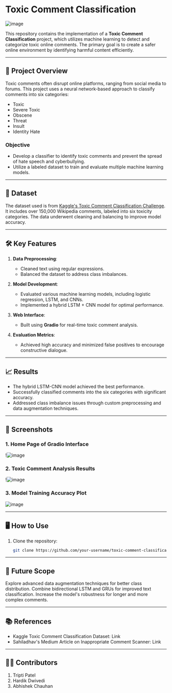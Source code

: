 # Toxic Comment Classification
![image](https://github.com/user-attachments/assets/e2a9a469-f1c0-4403-813a-e760d554b13b)


This repository contains the implementation of a **Toxic Comment Classification** project, which utilizes machine learning to detect and categorize toxic online comments. The primary goal is to create a safer online environment by identifying harmful content efficiently.

---

## 📑 **Project Overview**

Toxic comments often disrupt online platforms, ranging from social media to forums. This project uses a neural network-based approach to classify comments into six categories:
- Toxic
- Severe Toxic
- Obscene
- Threat
- Insult
- Identity Hate

### **Objective**
- Develop a classifier to identify toxic comments and prevent the spread of hate speech and cyberbullying.
- Utilize a labeled dataset to train and evaluate multiple machine learning models.

---

## 🧩 **Dataset**

The dataset used is from [Kaggle's Toxic Comment Classification Challenge](https://www.kaggle.com/c/jigsaw-toxic-comment-classification-challenge/data). It includes over 150,000 Wikipedia comments, labeled into six toxicity categories. The data underwent cleaning and balancing to improve model accuracy.

---

## 🛠️ **Key Features**

1. **Data Preprocessing**:
   - Cleaned text using regular expressions.
   - Balanced the dataset to address class imbalances.

2. **Model Development**:
   - Evaluated various machine learning models, including logistic regression, LSTM, and CNNs.
   - Implemented a hybrid LSTM + CNN model for optimal performance.

3. **Web Interface**:
   - Built using **Gradio** for real-time toxic comment analysis.

4. **Evaluation Metrics**:
   - Achieved high accuracy and minimized false positives to encourage constructive dialogue.

---

## 📈 **Results**

- The hybrid LSTM-CNN model achieved the best performance.
- Successfully classified comments into the six categories with significant accuracy.
- Addressed class imbalance issues through custom preprocessing and data augmentation techniques.

---

## 📸 **Screenshots**

### 1. **Home Page of Gradio Interface**
!![image](https://github.com/user-attachments/assets/77e0ecb5-17be-4b2a-9ed4-e10aedbeb623)


### 2. **Toxic Comment Analysis Results**
!![image](https://github.com/user-attachments/assets/09f60de5-6fbd-415c-8aae-99317433561a)


### 3. **Model Training Accuracy Plot**
![image](https://github.com/user-attachments/assets/56d96471-0edb-4bce-9ef9-ebf442d42403)

---

## 🖥️ **How to Use**

1. Clone the repository:
   ```bash
   git clone https://github.com/your-username/toxic-comment-classification.git

---

## 🔮 **Future Scope**

Explore advanced data augmentation techniques for better class distribution.
Combine bidirectional LSTM and GRUs for improved text classification.
Increase the model's robustness for longer and more complex comments.

---

## 📚 **References**
- Kaggle Toxic Comment Classification Dataset: Link
- Sahiladhav's Medium Article on Inappropriate Comment Scanner: Link

---

## 👩‍💻 **Contributors**
1. Tripti Patel
2. Hardik Dwivedi
3. Abhishek Chauhan
